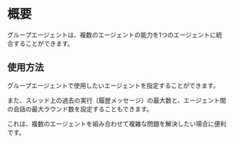 # 概要

グループエージェントは、複数のエージェントの能力を1つのエージェントに統合することができます。

## 使用方法
グループエージェントで使用したいエージェントを指定することができます。

また、スレッド上の過去の実行（履歴メッセージ）の最大数と、エージェント間の会話の最大ラウンド数を設定することもできます。

これは、複数のエージェントを組み合わせて複雑な問題を解決したい場合に便利です。